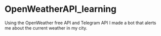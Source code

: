# OpenWeatherAPI_learning
Using the OpenWeather free API and Telegram API I made a bot that alerts me about the current weather in my city.

